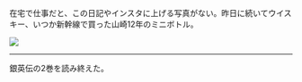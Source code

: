 在宅で仕事だと、この日記やインスタに上げる写真がない。昨日に続いてウイスキー、いつか新幹線で買った山崎12年のミニボトル。

![](https://photos.old.apkas.net/medium/202501/20250116-204500.webp)

---

銀英伝の2巻を読み終えた。
